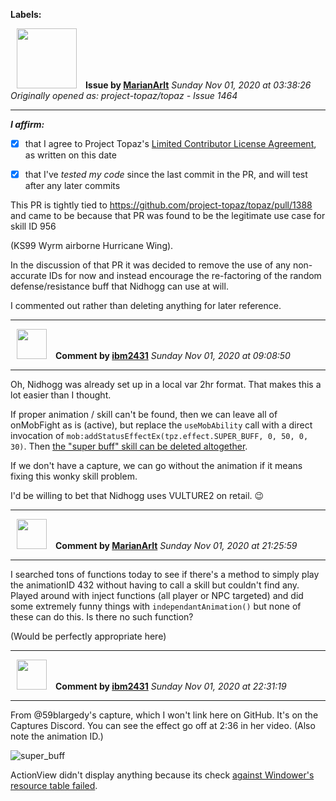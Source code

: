 **Labels:**



<a href="https://github.com/MarianArlt"><img src="https://avatars3.githubusercontent.com/u/1492317?v=4" width="96" height="96" hspace="10"></img></a> **Issue by [MarianArlt](https://github.com/MarianArlt)**
_Sunday Nov 01, 2020 at 03:38:26_
_Originally opened as: project-topaz/topaz - Issue 1464_

----

<!-- place 'x' mark between square [] brackets to affirm: -->
**_I affirm:_**
- [x] that I agree to Project Topaz's [Limited Contributor License Agreement](http://project-topaz.com/blob/release/CONTRIBUTOR_AGREEMENT.md), as written on this date
- [x] that I've _tested my code_ since the last commit in the PR, and will test after any later commits

This PR is tightly tied to https://github.com/project-topaz/topaz/pull/1388 and came to be because that PR was found to be the legitimate use case for skill ID 956
(KS99 Wyrm airborne Hurricane Wing).

In the discussion of that PR it was decided to remove the use of any non-accurate IDs for now and instead encourage the re-factoring of the random defense/resistance buff that Nidhogg can use at will.

I commented out rather than deleting anything for later reference.


----
<a href="https://github.com/ibm2431"><img src="https://avatars3.githubusercontent.com/u/13112942?v=4" width="48" height="48" hspace="10"></img></a> **Comment by [ibm2431](https://github.com/ibm2431)**
_Sunday Nov 01, 2020 at 09:08:50_

----

Oh, Nidhogg was already set up in a local var 2hr format. That makes this a lot easier than I thought.

If proper animation / skill can't be found, then we can leave all of onMobFight as is (active), but replace the `useMobAbility` call with a direct invocation of `mob:addStatusEffectEx(tpz.effect.SUPER_BUFF, 0, 50, 0, 30)`. Then [the "super buff" skill can be deleted altogether](https://github.com/project-topaz/topaz/blob/release/scripts/globals/mobskills/super_buff.lua).

If we don't have a capture, we can go without the animation if it means fixing this wonky skill problem. 

I'd be willing to bet that Nidhogg uses VULTURE2 on retail. 😉 


----
<a href="https://github.com/MarianArlt"><img src="https://avatars3.githubusercontent.com/u/1492317?v=4" width="48" height="48" hspace="10"></img></a> **Comment by [MarianArlt](https://github.com/MarianArlt)**
_Sunday Nov 01, 2020 at 21:25:59_

----

I searched tons of functions today to see if there's a method to simply play the animationID 432 without having to call a skill but couldn't find any. Played around with inject functions (all player or NPC targeted) and did some extremely funny things with `independantAnimation()` but none of these can do this. Is there no such function?
(Would be perfectly appropriate here)


----
<a href="https://github.com/ibm2431"><img src="https://avatars3.githubusercontent.com/u/13112942?v=4" width="48" height="48" hspace="10"></img></a> **Comment by [ibm2431](https://github.com/ibm2431)**
_Sunday Nov 01, 2020 at 22:31:19_

----

From @59blargedy's capture, which I won't link here on GitHub. It's on the Captures Discord. You can see the effect go off at 2:36 in her video. (Also note the animation ID.)
![super_buff](https://user-images.githubusercontent.com/13112942/97816973-52356a00-1c91-11eb-84a4-b6d6c7b37d09.png)

ActionView didn't display anything because its check [against Windower's resource table failed](https://github.com/Windower/Resources/blob/master/resources_data/monster_abilities.lua#L794-L795).

